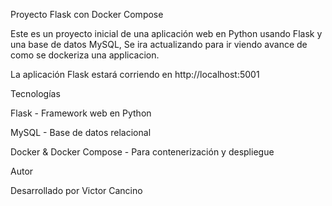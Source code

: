 Proyecto Flask con Docker Compose


Este es un proyecto inicial de una aplicación web en Python usando Flask y una base de datos MySQL, Se ira actualizando para ir viendo avance de como se dockeriza una applicacion.


La aplicación Flask estará corriendo en http://localhost:5001


Tecnologías

Flask - Framework web en Python

MySQL - Base de datos relacional

Docker & Docker Compose - Para contenerización y despliegue

Autor

Desarrollado por Victor Cancino

